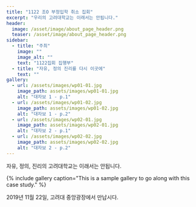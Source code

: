 ```yaml
---
title: "1122 조O 부정입학 취소 집회"
excerpt: "우리의 고려대학교는 이래서는 안됩니다."
header:
  image: /asset/image/about_page_header.png
  teaser: /asset/image/about_page_header.png
sidebar:
  - title: "주최"
    image: ""
    image_alt: ""
    text: "1122집회 집행부"
  - title: "자유, 정의 진리를 다시 이곳에"
    text: ""
gallery:
  - url: /assets/images/wp01-01.jpg
    image_path: assets/images/wp01-01.jpg
    alt: "대자보 1 - p.1"
  - url: /assets/images/wp01-02.jpg
    image_path: assets/images/wp01-02.jpg
    alt: "대자보 1 - p.2"
  - url: /assets/images/wp02-01.jpg
    image_path: assets/images/wp02-01.jpg
    alt: "대자보 2 - p.1"
  - url: /assets/images/wp02-02.jpg
    image_path: assets/images/wp02-02.jpg
    alt: "대자보 2 - p.2"
---
```



자유, 정의, 진리의 고려대학교는 이래서는 안됩니다.

{% include gallery caption="This is a sample gallery to go along with this case study." %}

2019년 11월 22일, 고려대 중앙광장에서 만납시다.
